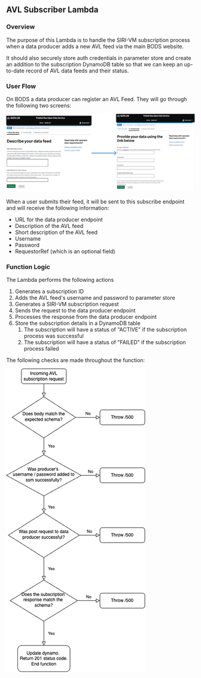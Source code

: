 ## AVL Subscriber Lambda

### Overview

The purpose of this Lambda is to handle the SIRI-VM subscription process when a data producer adds a new AVL feed via
the main BODS website.

It should also securely store auth credentials in parameter store and create an addition to the subscription DynamoDB
table so that we can keep an up-to-date record of AVL data feeds and their status.

### User Flow

On BODS a data producer can register an AVL Feed. They will go through the following two screens:

![avl-subscriber-user-flow.png](avl-subscriber-user-flow.png)

When a user submits their feed, it will be sent to this subscribe endpoint and will receive the following
information:

- URL for the data producer endpoint
- Description of the AVL feed
- Short description of the AVL feed
- Username
- Password
- RequestorRef (which is an optional field)

### Function Logic

The Lambda performs the following actions

1. Generates a subscription ID
2. Adds the AVL feed's username and password to parameter store
3. Generates a SIRI-VM subscription request
4. Sends the request to the data producer endpoint
5. Processes the response from the data producer endpoint
6. Store the subscription details in a DynamoDB table
    1. The subscription will have a status of "ACTIVE" if the subscription process was successful
    2. The subscription will have a status of "FAILED" if the subscription process failed

The following checks are made throughout the function:

![subscribe-flow.png](subscribe-flow.png)
